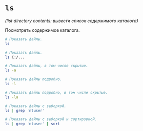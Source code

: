 # `ls`

_(list directory contents: вывести список содержимого каталога)_

Посмотреть содержимое каталога.

```bash
# Показать файлы.
ls

# Показать файлы.
ls C:/...

# Показать файлы, в том числе скрытые.
ls -a

# Показать файлы подробно.
ls -l

# Показать файлы подробно, в том числе скрытые.
ls -la

# Показать файлы c выборкой.
ls | grep 'ntuser'

# Показать файлы c выборкой и сортировкой.
ls | grep 'ntuser' | sort
```

